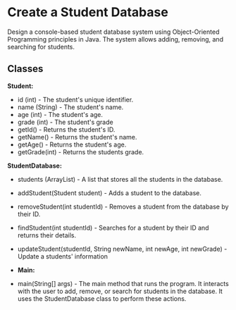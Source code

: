# Create a Student Database

Design a console-based student database system using Object-Oriented Programming principles in Java. The system allows adding, removing, and searching for students.

## Classes

**Student:**

- id (int) - The student's unique identifier.
- name (String) - The student's name.
- age (int) - The student's age.
- grade (int) - The student's grade
- getId() - Returns the student's ID.
- getName() - Returns the student's name.
- getAge() - Returns the student's age.
- getGrade(int) - Returns the students grade.

**StudentDatabase:**

- students (ArrayList<Student>) - A list that stores all the students in the database.
- addStudent(Student student) - Adds a student to the database.
- removeStudent(int studentId) - Removes a student from the database by their ID.
- findStudent(int studentId) - Searches for a student by their ID and returns their details.
- updateStudent(studentId, String newName, int newAge, int newGrade) - Update a students' information

- **Main:**

- main(String[] args) - The main method that runs the program. It interacts with the user to add, remove, or search for students in the database. It uses the StudentDatabase class to perform these actions.

